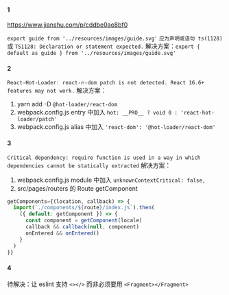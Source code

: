 #### 1

https://www.jianshu.com/p/cddbe0ae8bf0

`export guide from '../resources/images/guide.svg'`
`应为声明或语句 ts(1128)` 或 `TS1128: Declaration or statement expected.`
解决方案：`export { default as guide } from '../resources/images/guide.svg'`

#### 2

`React-Hot-Loader: react-🔥-dom patch is not detected. React 16.6+ features may not work.`
解决方案：

1. yarn add -D `@hot-loader/react-dom`
2. webpack.config.js entry 中加入 `hot: __PRO__ ? void 0 : 'react-hot-loader/patch'`
3. webpack.config.js alias 中加入 `'react-dom': '@hot-loader/react-dom'`

#### 3

`Critical dependency: require function is used in a way in which dependencies cannot be statically extracted`
解决方案：

1. webpack.config.js module 中加入 `unknownContextCritical: false,`
2. src/pages/routers 的 Route getComponent

```js
getComponents={(location, callback) => {
  import(`./components/${route}/index.js`).then(
    ({ default: getComponent }) => {
      const component = getComponent(locale)
      callback && callback(null, component)
      onEntered && onEntered()
    }
  )
}}
```

#### 4

待解决：让 eslint 支持 `<></>` 而非必须要用 `<Fragment></Fragment>`
